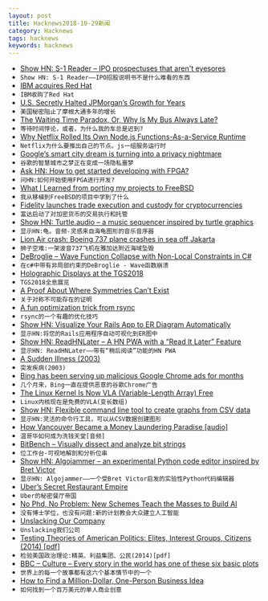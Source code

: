 ```yaml
---
layout: post
title: Hacknews2018-10-29新闻
category: Hacknews
tags: hacknews
keywords: hacknews
---
```




- [Show HN: S-1 Reader – IPO prospectuses that aren&#39;t eyesores](http://www.s1reader.com)
- `Show HN: S-1 Reader——IPO招股说明书不是什么难看的东西`
- [IBM acquires Red Hat](https://www.redhat.com/en/blog/red-hat-ibm-creating-leading-hybrid-cloud-provider)
- `IBM收购了Red Hat`
- [U.S. Secretly Halted JPMorgan’s Growth for Years](https://www.bloomberg.com/news/articles/2018-10-26/jpmorgan-s-secret-punishment-u-s-halted-its-growth-for-years?srnd=premium)
- `美国秘密阻止了摩根大通多年的增长`
- [The Waiting Time Paradox, Or, Why Is My Bus Always Late?](http://jakevdp.github.io/blog/2018/09/13/waiting-time-paradox/)
- `等待时间悖论，或者，为什么我的车总是迟到?`
- [Why Netflix Rolled Its Own Node.js Functions-As-a-Service Runtime](https://thenewstack.io/why-netflix-rolled-its-own-node-js-functions-as-a-service-runtime/)
- `Netflix为什么要推出自己的节点。js一组服务运行时`
- [Google’s smart city dream is turning into a privacy nightmare](https://www.engadget.com/2018/10/26/sidewalk-labs-ann-cavoukian-smart-city/)
- `谷歌的智慧城市之梦正在变成一场隐私噩梦`
- [Ask HN: How to get started developing with FPGA?](item?id=18323236)
- `问HN:如何开始使用FPGA进行开发?`
- [What I Learned from porting my projects to FreeBSD](https://github.com/shlomif/what-i-learned-from-porting-to-freebsd)
- `我从移植到FreeBSD的项目中学到了什么`
- [Fidelity launches trade execution and custody for cryptocurrencies](https://www.cnbc.com/2018/10/15/fidelity-launches-trade-execution-and-custody-for-cryptocurrencies.html)
- `富达启动了对加密货币的交易执行和托管`
- [Show HN: Turtle.audio – a music sequencer inspired by turtle graphics](http://turtle.audio)
- `显示HN:龟。音频-灵感来自海龟图形的音乐音序器`
- [Lion Air crash: Boeing 737 plane crashes in sea off Jakarta](https://www.bbc.com/news/world-asia-46014463)
- `狮子空难:一架波音737飞机在雅加达附近海域坠毁`
- [DeBroglie – Wave Function Collapse with Non-Local Constraints in C#](https://boristhebrave.github.io/DeBroglie/)
- `在c#中带有非局部约束的DeBroglie - Wave函数崩溃`
- [Holographic Displays at the TGS2018](https://boilingsteam.com/tgs-2018-amazing-holographic-displays/)
- `TGS2018全息展览`
- [A Proof About Where Symmetries Can’t Exist](https://www.quantamagazine.org/a-proof-about-where-symmetries-cant-exist-20181023/)
- `关于对称不可能存在的证明`
- [A fun optimization trick from rsync](https://blog.plover.com/prog/switch-case-optimization.html)
- `rsync的一个有趣的优化技巧`
- [Show HN: Visualize Your Rails App to ER Diagram Automatically](https://www.holistics.io/blog/visualize-rails-database-to-erd-diagram/)
- `显示HN:将您的Rails应用程序自动可视化到ER图中`
- [Show HN: ReadHNLater – A HN PWA with a “Read It Later” Feature](https://github.com/brapifra/readhnlater-pwa)
- `显示HN: ReadHNLater——带有“稍后阅读”功能的HN PWA`
- [A Sudden Illness (2003)](https://www.newyorker.com/magazine/2003/07/07/a-sudden-illness)
- `突发疾病(2003)`
- [Bing has been serving up malicious Google Chrome ads for months](https://www.forbes.com/sites/jasonevangelho/2018/10/27/stop-using-microsoft-edge-to-download-chrome-unless-you-want-malware/)
- `几个月来，Bing一直在提供恶意的谷歌Chrome广告`
- [The Linux Kernel Is Now VLA (Variable-Length Array) Free](https://www.phoronix.com/scan.php?page=news_item&amp;px=Linux-Kills-The-VLA)
- `Linux内核现在是免费的VLA(变长数组)`
- [Show HN: Flexible command line tool to create graphs from CSV data](https://github.com/mcastorina/graph-cli)
- `显示HN:灵活的命令行工具，可以从CSV数据创建图形`
- [How Vancouver Became a Money Laundering Paradise [audio]](http://www.canadalandshow.com/podcast/how-vancouver-became-a-money-laundering-paradise/)
- `温哥华如何成为洗钱天堂[音频]`
- [BitBench – Visually dissect and analyze bit strings](https://github.com/zuckschwerdt/bitbench)
- `位工作台-可视地解剖和分析位串`
- [Show HN: Algojammer – an experimental Python code editor inspired by Bret Victor](https://github.com/ChrisKnott/Algojammer)
- `显示HN: Algojammer——一个受Bret Victor启发的实验性Python代码编辑器`
- [Uber’s Secret Restaurant Empire](https://www.bloomberg.com/news/articles/2018-10-24/uber-s-secret-empire-of-virtual-restaurants)
- `Uber的秘密餐厅帝国`
- [No Phd, No Problem: New Schemes Teach the Masses to Build AI](https://www.economist.com/business/2018/10/27/new-schemes-teach-the-masses-to-build-ai)
- `没有博士学位，也没有问题:新的计划教会大众建立人工智能`
- [Unslacking Our Company](https://beberlei.de/2018/10/28/unslacking_tideways_company.html)
- `Unslacking我们公司`
- [Testing Theories of American Politics: Elites, Interest Groups, Citizens (2014) [pdf]](https://scholar.princeton.edu/sites/default/files/mgilens/files/gilens_and_page_2014_-testing_theories_of_american_politics.doc.pdf)
- `检验美国政治理论:精英、利益集团、公民(2014)[pdf]`
- [BBC – Culture – Every story in the world has one of these six basic plots](http://www.bbc.com/culture/story/20180525-every-story-in-the-world-has-one-of-these-six-basic-plots)
- `世界上的每一个故事都有这六个基本情节中的一个`
- [How to Find a Million-Dollar, One-Person Business Idea](https://www.forbes.com/sites/elainepofeldt/2017/05/27/how-to-find-your-million-dollar-business-idea-by-tapping-new-census-data/#637972ea43d9)
- `如何找到一个百万美元的单人商业创意`


